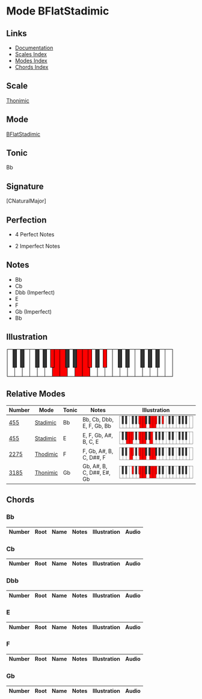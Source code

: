 # Mode BFlatStadimic

## Links

- [Documentation](index.md)
- [Scales Index](Scales.md)
- [Modes Index](Modes.md)
- [Chords Index](Chords.md)

## Scale

[Thonimic](ScaleThonimic.md)

## Mode

[BFlatStadimic](ModeBFlatStadimic.md)

## Tonic

Bb

## Signature

[CNaturalMajor]

## Perfection

 - 4 Perfect Notes

 - 2 Imperfect Notes

## Notes

- Bb
- Cb
- Dbb (Imperfect)
- E
- F
- Gb (Imperfect)
- Bb

## Illustration

![BFlatStadimic](ModeBFlatStadimic.png)

## Relative Modes

| Number | Mode | Tonic | Notes | Illustration |
|--------|------|-------|-------|--------------|
| [455](https://ianring.com/musictheory/scales/455) | [Stadimic](ModeStadimic.md) | Bb | Bb, Cb, Dbb, E, F, Gb, Bb | ![BFlatStadimic](ModeBFlatStadimic.png) |
| [455](https://ianring.com/musictheory/scales/455) | [Stadimic](ModeStadimic.md) | E | E, F, Gb, A#, B, C, E | ![ENaturalStadimic](ModeENaturalStadimic.png) |
| [2275](https://ianring.com/musictheory/scales/2275) | [Thodimic](ModeThodimic.md) | F | F, Gb, A#, B, C, D##, F | ![FNaturalThodimic](ModeFNaturalThodimic.png) |
| [3185](https://ianring.com/musictheory/scales/3185) | [Thonimic](ModeThonimic.md) | Gb | Gb, A#, B, C, D##, E#, Gb | ![GFlatThonimic](ModeGFlatThonimic.png) |

## Chords

### Bb

| Number | Root | Name | Notes | Illustration | Audio |
|--------|------|------|-------|--------------|-------|

### Cb

| Number | Root | Name | Notes | Illustration | Audio |
|--------|------|------|-------|--------------|-------|

### Dbb

| Number | Root | Name | Notes | Illustration | Audio |
|--------|------|------|-------|--------------|-------|

### E

| Number | Root | Name | Notes | Illustration | Audio |
|--------|------|------|-------|--------------|-------|

### F

| Number | Root | Name | Notes | Illustration | Audio |
|--------|------|------|-------|--------------|-------|

### Gb

| Number | Root | Name | Notes | Illustration | Audio |
|--------|------|------|-------|--------------|-------|

